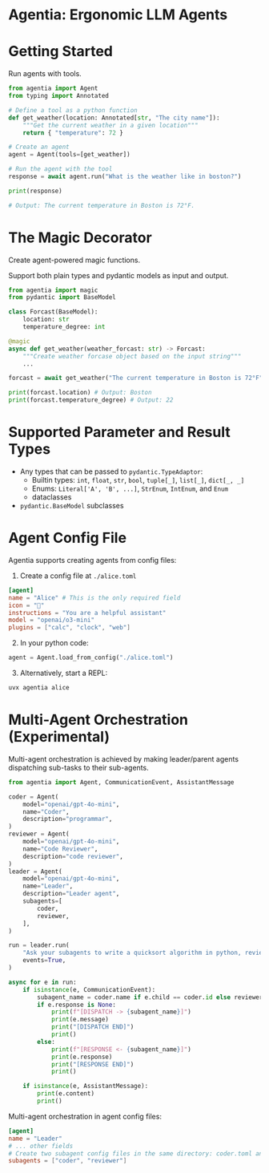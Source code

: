 # Agentia: Ergonomic LLM Agents


# Getting Started

Run agents with tools.

```python
from agentia import Agent
from typing import Annotated

# Define a tool as a python function
def get_weather(location: Annotated[str, "The city name"]):
    """Get the current weather in a given location"""
    return { "temperature": 72 }

# Create an agent
agent = Agent(tools=[get_weather])

# Run the agent with the tool
response = await agent.run("What is the weather like in boston?")

print(response)

# Output: The current temperature in Boston is 72°F.
```

# The Magic Decorator

Create agent-powered magic functions.

Support both plain types and pydantic models as input and output.

```python
from agentia import magic
from pydantic import BaseModel

class Forcast(BaseModel):
    location: str
    temperature_degree: int

@magic
async def get_weather(weather_forcast: str) -> Forcast:
    """Create weather forcase object based on the input string"""
    ...

forcast = await get_weather("The current temperature in Boston is 72°F")

print(forcast.location) # Output: Boston
print(forcast.temperature_degree) # Output: 22
```

# Supported Parameter and Result Types

* Any types that can be passed to `pydantic.TypeAdaptor`:
    * Builtin types: `int`, `float`, `str`, `bool`, `tuple[_]`, `list[_]`, `dict[_, _]`
    * Enums: `Literal['A', 'B', ...]`, `StrEnum`, `IntEnum`, and `Enum`
    * dataclasses
* `pydantic.BaseModel` subclasses

# Agent Config File

Agentia supports creating agents from config files:

1. Create a config file at `./alice.toml`

```toml
[agent]
name = "Alice" # This is the only required field
icon = "👩"
instructions = "You are a helpful assistant"
model = "openai/o3-mini"
plugins = ["calc", "clock", "web"]
```

2. In your python code:

```python
agent = Agent.load_from_config("./alice.toml")
```

3. Alternatively, start a REPL:

```bash
uvx agentia alice
```

# Multi-Agent Orchestration (Experimental)

Multi-agent orchestration is achieved by making leader/parent agents dispatching sub-tasks to their sub-agents.

```python
from agentia import Agent, CommunicationEvent, AssistantMessage

coder = Agent(
    model="openai/gpt-4o-mini",
    name="Coder",
    description="programmar",
)
reviewer = Agent(
    model="openai/gpt-4o-mini",
    name="Code Reviewer",
    description="code reviewer",
)
leader = Agent(
    model="openai/gpt-4o-mini",
    name="Leader",
    description="Leader agent",
    subagents=[
        coder,
        reviewer,
    ],
)

run = leader.run(
    "Ask your subagents to write a quicksort algorithm in python, review and improve it until it is perfect."
    events=True,
)

async for e in run:
    if isinstance(e, CommunicationEvent):
        subagent_name = coder.name if e.child == coder.id else reviewer.name
        if e.response is None:
            print(f"[DISPATCH -> {subagent_name}]")
            print(e.message)
            print("[DISPATCH END]")
            print()
        else:
            print(f"[RESPONSE <- {subagent_name}]")
            print(e.response)
            print("[RESPONSE END]")
            print()

    if isinstance(e, AssistantMessage):
        print(e.content)
        print()
```

Multi-agent orchestration in agent config files:

```toml
[agent]
name = "Leader"
# ... other fields
# Create two subagent config files in the same directory: coder.toml and reviewer.toml
subagents = ["coder", "reviewer"]
```